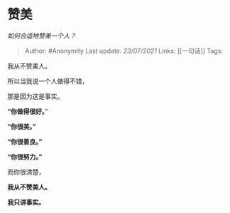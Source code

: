 # 赞美
*如何合适地赞美一个人？*

> Author: #Anonymity
Last update: *23/07/2021* 
Links: [[一句话]] 
Tags:   



我从不赞美人。

所以当我说一个人做得不错，

那是因为这是事实。

**“你做得很好。**”

**“你很美。”**

**“你很善良。”**

**“你很努力。”**

而你很清楚，

**我从不赞美人。**

**我只讲事实。**



